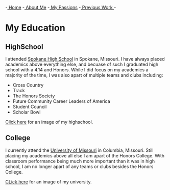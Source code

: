 -[ Home](readMe.md)
-[ About Me](myInformation.md)
-[ My Passions](myHobbies.md)
-[ Previous Work ](myWork.md)-

# **My Education**

## HighSchool
I attended [Spokane High School](https://www.spokane.k12.mo.us/530962_3) in Spokane, Missouri. I have always placed academics above everything else, and becuase of such I graduated high school with a 4.14 and Honors. While I did focus on my academics a majority of the time, I was also apart of multiple teams and clubs including:

* Cross Country
* Track
* The Honors Society
* Future Community Career Leaders of America
* Student Council
* Scholar Bowl

[Click here](https://github.com/GrantE2003/Midterm-Project.wiki.git) for an image of my highschool.

## College
I currently attend the [University of Missouri](https://missouri.edu/) in Columbia, Missouri. Still placing my academics above all else I am apart of the Honors College. With classroom performance being much more important than it was in high school, I am no longer apart of any teams or clubs besides the Honors College. 

[CLick here](https://en.wikipedia.org/wiki/University_of_Missouri_College_of_Education#/media/File:University_of_Missouri_College_of_Education_Townsend_Hall.jpg) for an image of my university.